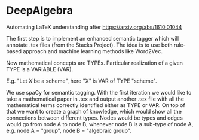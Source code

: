 # DeepAlgebra
Automating LaTeX understanding after https://arxiv.org/abs/1610.01044

The first step is to implement an enhanced semantic tagger which will annotate .tex files (from the Stacks Project). The idea is to use both rule-based approach and machine learning methods like Word2Vec. 

New mathematical concepts are TYPEs. Particular realization of a given TYPE is a VARIABLE (VAR). 

E.g. "Let $X$ be a scheme", here "X" is VAR of TYPE "scheme".

We use spaCy for semantic tagging. With the first iteration we would like to take a mathematical paper in .tex and output another .tex file with all the mathematical terms correctly identified either as TYPE or VAR. On top of that we want to create a graph of knowledge, which would show all the connections between different types. Nodes would be types and edges would go from node A to node B, whenever node B is a sub-type of node A, e.g. node A = "group", node B = "algebraic group".

